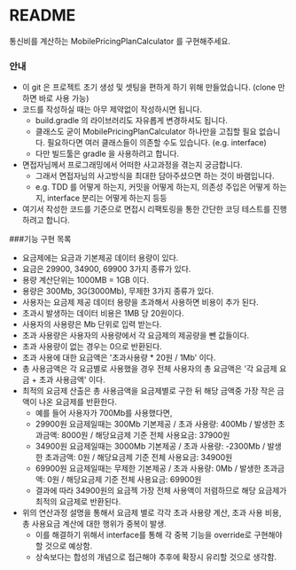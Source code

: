# README

통신비를 계산하는 MobilePricingPlanCalculator 를 구현해주세요.

### 안내

* 이 git 은 프로젝트 초기 생성 및 셋팅을 편하게 하기 위해 만들었습니다. (clone 만 하면 바로 사용 가능)
* 코드를 작성하실 때는 아무 제약없이 작성하시면 됩니다.
  * build.gradle 의 라이브러리도 자유롭게 변경하셔도 됩니다.
  * 클래스도 굳이 MobilePricingPlanCalculator 하나만을 고집할 필요 없습니다. 필요하다면 여러 클래스들이 의존할 수도 있습니다. (e.g. interface) 
  * 다만 빌드툴은 gradle 을 사용하려고 합니다.
* 면접자님께서 프로그래밍에서 어떠한 사고과정을 겪는지 궁금합니다.
  * 그래서 면접자님의 사고방식을 최대한 담아주셨으면 하는 것이 바램입니다.
  * e.g. TDD 를 어떻게 하는지, 커밋을 어떻게 하는지, 의존성 주입은 어떻게 하는지, interface 분리는 어떻게 하는지 등등 
* 여기서 작성한 코드를 기준으로 면접시 리팩토링을 통한 간단한 코딩 테스트를 진행하려고 합니다.

###기능 구현 목록
* 요금제에는 요금과 기본제공 데이터 용량이 있다.
* 요금은 29900, 34900, 69900 3가지 종류가 있다.
* 용량 계산단위는 1000MB = 1GB 이다.
* 용량은 300Mb, 3G(3000Mb), 무제한 3가지 종류가 있다.
* 사용자는 요금제 제공 데이터 용량을 초과해서 사용하면 비용이 추가 된다.
* 초과시 발생하는 데이터 비용은 1MB 당 20원이다.
* 사용자의 사용량은 Mb 단위로 입력 받는다.
* 초과 사용량은 사용자의 사용량에서 각 요금제의 제공량을 뺀 값들이다.
* 초과 사용량이 없는 경우는 0으로 반환된다.
* 초과 사용에 대한 요금액은 '초과사용량 * 20원 / 1Mb' 이다.
* 총 사용금액은 각 요금별로 사용했을 경우 전체 사용자의 총 요금액은 '각 요금제 요금 + 초과 사용금액' 이다.
* 최적의 요금제 산출은 총 사용금액을 요금제별로 구한 뒤 해당 금액중 가장 작은 금액이 나온 요금제를 반환한다.
  * 예를 들어 사용자가 700Mb를 사용했다면,
  * 29900원 요금제일때는 300Mb 기본제공 / 초과 사용량: 400Mb / 발생한 초과금액: 8000원 / 해당요금제 기준 전체 사용요금: 37900원 
  * 34900원 요금제일때는 3000Mb 기본제공 / 초과 사용량: -2300Mb / 발생한 초과금액: 0원 / 해당요금제 기준 전체 사용요금: 34900원
  * 69900원 요금제일때는 무제한 기본제공 / 초과 사용량: 0Mb / 발생한 초과금액: 0원 / 해당요금제 기준 전체 사용요금: 69900원 
  * 결과에 따라 34900원의 요금젝 가장 전체 사용액이 저렴하므로 해당 요금제가 최적의 요금제로 반환된다.
* 위의 연산과정 설명을 통해서 요금제 별로  각각 초과 사용량 계산, 초과 사용 비용, 총 사용요금 계산에 대한 행위가 중복이 발생.
  * 이를 해결하기 위해서 interface를 통해 각 중복 기능을 override로 구현해야 할 것으로 예상함.
  * 상속보다는 합성의 개념으로 접근해야 추후에 확장시 유리할 것으로 생각함.